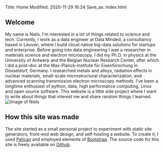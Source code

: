 Title: Home
Modified: 2020-11-29 16:24
Save_as: index.html


<div class="row mt-3">
<div class="col-md-12">
<h2>Welcome</h2>
</div>
</div>

<div class="row">
<div class="col">
My name is Niels.
I'm interested in a lot of things related to science and tech.
Currently, I work as a data engineer at Data Minded, a consultancy based in Leuven, where I build cloud native big-data solutions for startups and enterprise.
Before going into data engineering I was a researcher in materials science and electron microscopy.
I did my Ph.D. in physics at the University of Antwerp and the Belgian Nuclear Research Center, after which I did a post-doc at the Max-Planck-Institute für Eisenforschung in Düsseldorf, Germany.
I researched metals and alloys, radiation effects in nuclear materials, small-scale microstructural characterization, and advanced scanning transmission electron microscopy methods.
I've been a longtime enthusiast of python, data, high performance computing, Linux and open source software.
This website is a little side project where I want to write about things that interest me and share random things I learned.
</div>

<div class="col-md-auto">
<img class="profilepic" src="{static}/images/me_3.jpg" alt="Image of Niels">
</div>
</div>

<div class="row mt-3">
<div class="col-md-12">
<h2>How this site was made</h2>
The site started as a small personal project to experiment with static site generators, front-end web design, and self-hosting a website. To create it, I used <a href="https://blog.getpelican.com/">Pelican</a> and employed elements of <a href="https://getbootstrap.com/">Bootstrap</a>. The source code for this site is freely available on <a href="https://github.com/din14970/personal-site">Github</a>.
</div>
</div>




